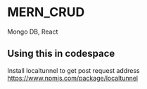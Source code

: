 # MERN_CRUD
Mongo DB, React

## Using this in codespace

Install localtunnel to get post request address 
https://www.npmjs.com/package/localtunnel